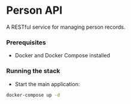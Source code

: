 # Person API

A RESTful service for managing person records.

### Prerequisites

- Docker and Docker Compose installed

### Running the stack

- Start the main application:

```bash
docker-compose up -d
```